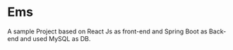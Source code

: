 # Ems
A sample Project based on React Js as front-end and Spring Boot as Back-end and used MySQL as DB.
